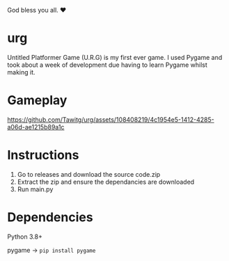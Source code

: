 

God bless you all. ❤️
# urg
Untitled Platformer Game (U.R.G) is my first ever game. I used Pygame and took about a week of development due having to learn Pygame whilst making it.
# Gameplay
https://github.com/Tawitg/urg/assets/108408219/4c1954e5-1412-4285-a06d-ae1215b89a1c
# Instructions
1. Go to releases and download the source code.zip
2. Extract the zip and ensure the dependancies are downloaded
3. Run main.py
#
# Dependencies
Python 3.8+

pygame -> ``pip install pygame``
